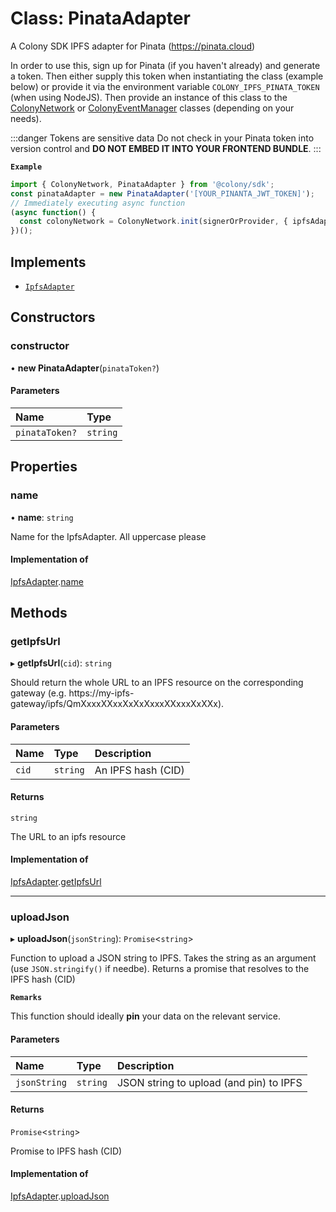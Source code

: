 # Class: PinataAdapter

A Colony SDK IPFS adapter for Pinata (https://pinata.cloud)

In order to use this, sign up for Pinata (if you haven't already) and generate a token. Then either supply this token when instantiating the class (example below) or provide it via the environment variable `COLONY_IPFS_PINATA_TOKEN` (when using NodeJS). Then provide an instance of this class to the [ColonyNetwork](ColonyNetwork.md) or [ColonyEventManager](ColonyEventManager.md) classes (depending on your needs).

:::danger Tokens are sensitive data
Do not check in your Pinata token into version control and **DO NOT EMBED IT INTO YOUR FRONTEND BUNDLE**.
:::

**`Example`**

```typescript
import { ColonyNetwork, PinataAdapter } from '@colony/sdk';
const pinataAdapter = new PinataAdapter('[YOUR_PINANTA_JWT_TOKEN]');
// Immediately executing async function
(async function() {
  const colonyNetwork = ColonyNetwork.init(signerOrProvider, { ipfsAdapter: pinataAdapter });
})();
```

## Implements

- [`IpfsAdapter`](../interfaces/IpfsAdapter.md)

## Constructors

### constructor

• **new PinataAdapter**(`pinataToken?`)

#### Parameters

| Name | Type |
| :------ | :------ |
| `pinataToken?` | `string` |

## Properties

### name

• **name**: `string`

Name for the IpfsAdapter. All uppercase please

#### Implementation of

[IpfsAdapter](../interfaces/IpfsAdapter.md).[name](../interfaces/IpfsAdapter.md#name)

## Methods

### getIpfsUrl

▸ **getIpfsUrl**(`cid`): `string`

Should return the whole URL to an IPFS resource on the corresponding gateway (e.g. https://my-ipfs-gateway/ipfs/QmXxxxXXxxXxXxXxxxXXxxxXxXXx).

#### Parameters

| Name | Type | Description |
| :------ | :------ | :------ |
| `cid` | `string` | An IPFS hash (CID) |

#### Returns

`string`

The URL to an ipfs resource

#### Implementation of

[IpfsAdapter](../interfaces/IpfsAdapter.md).[getIpfsUrl](../interfaces/IpfsAdapter.md#getipfsurl)

___

### uploadJson

▸ **uploadJson**(`jsonString`): `Promise`<`string`\>

Function to upload a JSON string to IPFS. Takes the string as an argument (use `JSON.stringify()` if needbe). Returns a promise that resolves to the IPFS hash (CID)

**`Remarks`**

This function should ideally **pin** your data on the relevant service.

#### Parameters

| Name | Type | Description |
| :------ | :------ | :------ |
| `jsonString` | `string` | JSON string to upload (and pin) to IPFS |

#### Returns

`Promise`<`string`\>

Promise to IPFS hash (CID)

#### Implementation of

[IpfsAdapter](../interfaces/IpfsAdapter.md).[uploadJson](../interfaces/IpfsAdapter.md#uploadjson)

